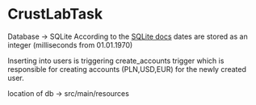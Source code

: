 # CrustLabTask

Database -> SQLite
According to the [SQLite docs](https://www.sqlite.org/datatype3.html#date_and_time_datatype) dates are stored as an integer (milliseconds from 01.01.1970)

Inserting into users is triggering create_accounts trigger which is responsible for creating accounts (PLN,USD,EUR) for the newly created user.

location of db -> src/main/resources
